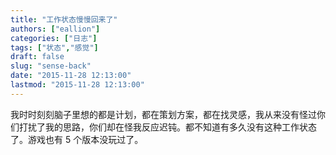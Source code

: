 ```yaml
---
title: "工作状态慢慢回来了"
authors: ["eallion"]
categories: ["日志"]
tags: ["状态","感觉"]
draft: false
slug: "sense-back"
date: "2015-11-28 12:13:00"
lastmod: "2015-11-28 12:13:00"
---
```


我时时刻刻脑子里想的都是计划，都在策划方案，都在找灵感，我从来没有怪过你们打扰了我的思路，你们却在怪我反应迟钝。都不知道有多久没有这种工作状态了。游戏也有 5 个版本没玩过了。

